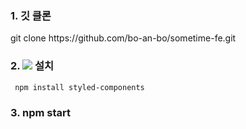 
<h3> 1. 깃 클론 </h3>
git clone https://github.com/bo-an-bo/sometime-fe.git


<h3> 2.  <img src="https://img.shields.io/badge/styled components-DB7093?style=flat-square&logo=styled-components&logoColor=white"/> 설치 </h3>

     npm install styled-components

<h3> 3. npm start </h3>
